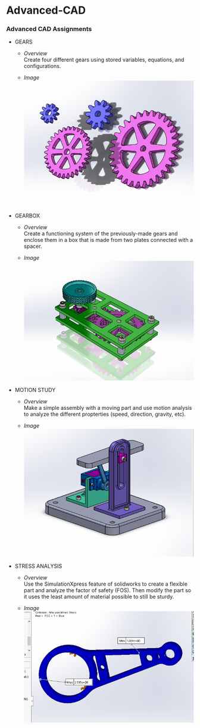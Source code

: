 # Advanced-CAD
### Advanced CAD Assignments 


- GEARS
   - *Overview*
   \
      Create four different gears using stored variables, equations, and configurations.
      
   - *Image*
   \
   ![gears](/pictures/gears.PNG)
   
- GEARBOX
   - *Overview*
   \
      Create a functioning system of the previously-made gears and enclose them in a box that is made from two plates connected with a spacer.
      
   - *Image*
   \
   ![gearbox_pic](/pictures/gearbox_pic.PNG)   
   
- MOTION STUDY
   - *Overview*
   \
      Make a simple assembly with a moving part and use motion analysis to analyze the different propterties (speed, direction, gravity, etc).
      
   - *Image*
   \
   ![motionstudy_pic](/pictures/motionstudy_pic.PNG)
   
- STRESS ANALYSIS
   - *Overview*
   \
      Use the SimulationXpress feature of solidworks to create a flexible part and analyze the factor of safety (FOS). Then modify the part so it uses the least amount of material possible to still be sturdy.
      
   - *Image*
   \
   ![stress_pic](/pictures/stress_pic.PNG)
